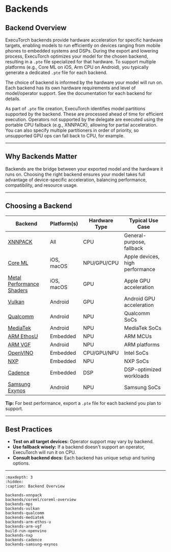 # Backends

## Backend Overview

ExecuTorch backends provide hardware acceleration for specific hardware targets, enabling models to run efficiently on devices ranging from mobile phones to embedded systems and DSPs. During the export and lowering process, ExecuTorch optimizes your model for the chosen backend, resulting in a `.pte` file specialized for that hardware. To support multiple platforms (e.g., Core ML on iOS, Arm CPU on Android), you typically generate a dedicated `.pte` file for each backend.

The choice of backend is informed by the hardware your model will run on. Each backend has its own hardware requirements and level of model/operator support. See the documentation for each backend for details.

As part of `.pte` file creation, ExecuTorch identifies model partitions supported by the backend. These are processed ahead of time for efficient execution. Operators not supported by the delegate are executed using the portable CPU fallback (e.g., XNNPACK), allowing for partial acceleration. You can also specify multiple partitioners in order of priority, so unsupported GPU ops can fall back to CPU, for example.

---

## Why Backends Matter

Backends are the bridge between your exported model and the hardware it runs on. Choosing the right backend ensures your model takes full advantage of device-specific acceleration, balancing performance, compatibility, and resource usage.

---

## Choosing a Backend

| Backend                                    | Platform(s)         | Hardware Type | Typical Use Case                |
|--------------------------------------------|---------------------|---------------|---------------------------------|
| [XNNPACK](backends-xnnpack)                | All                 | CPU           | General-purpose, fallback       |
| [Core ML](/backends/coreml/coreml-overview)| iOS, macOS          | NPU/GPU/CPU   | Apple devices, high performance |
| [Metal Performance Shaders](backends-mps)  | iOS, macOS          | GPU           | Apple GPU acceleration          |
| [Vulkan ](backends-vulkan)                 | Android             | GPU           | Android GPU acceleration        |
| [Qualcomm](backends-qualcomm)              | Android             | NPU           | Qualcomm SoCs                   |
| [MediaTek](backends-mediatek)              | Android             | NPU           | MediaTek SoCs                   |
| [ARM EthosU](backends-arm-ethos-u)         | Embedded            | NPU           | ARM MCUs                        |
| [ARM VGF](backends-arm-vgf)                | Android             | NPU           | ARM platforms                   |
| [OpenVINO](build-run-openvino)             | Embedded            | CPU/GPU/NPU   | Intel  SoCs                     |
| [NXP](backends-nxp)                        | Embedded            | NPU           | NXP SoCs                        |
| [Cadence](backends-cadence)                | Embedded            | DSP           | DSP-optimized workloads         |
| [Samsung Exynos](backends-samsung-exynos)  | Android             | NPU           | Samsung SoCs                    |

**Tip:** For best performance, export a `.pte` file for each backend you plan to support.

---

## Best Practices

- **Test on all target devices:** Operator support may vary by backend.
- **Use fallback wisely:** If a backend doesn't support an operator, ExecuTorch will run it on CPU.
- **Consult backend docs:** Each backend has unique setup and tuning options.

---

```{toctree}
:maxdepth: 3
:hidden:
:caption: Backend Overview

backends-xnnpack
backends/coreml/coreml-overview
backends-mps
backends-vulkan
backends-qualcomm
backends-mediatek
backends-arm-ethos-u
backends-arm-vgf
build-run-openvino
backends-nxp
backends-cadence
backends-samsung-exynos
